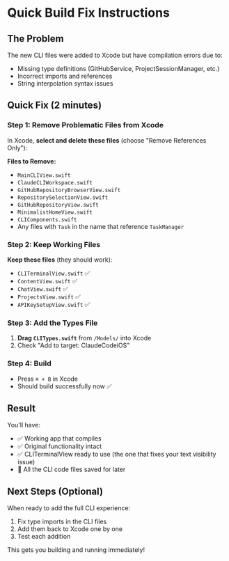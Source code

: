 # Quick Build Fix Instructions

## The Problem
The new CLI files were added to Xcode but have compilation errors due to:
- Missing type definitions (GitHubService, ProjectSessionManager, etc.)
- Incorrect imports and references
- String interpolation syntax issues

## Quick Fix (2 minutes)

### Step 1: Remove Problematic Files from Xcode
In Xcode, **select and delete these files** (choose "Remove References Only"):

**Files to Remove:**
- `MainCLIView.swift`
- `ClaudeCLIWorkspace.swift`
- `GitHubRepositoryBrowserView.swift`
- `RepositorySelectionView.swift`
- `GitHubRepositoryView.swift`
- `MinimalistHomeView.swift`
- `CLIComponents.swift`
- Any files with `Task` in the name that reference `TaskManager`

### Step 2: Keep Working Files
**Keep these files** (they should work):
- `CLITerminalView.swift` ✅
- `ContentView.swift` ✅
- `ChatView.swift` ✅
- `ProjectsView.swift` ✅
- `APIKeySetupView.swift` ✅

### Step 3: Add the Types File
1. **Drag `CLITypes.swift`** from `/Models/` into Xcode
2. Check "Add to target: ClaudeCodeiOS"

### Step 4: Build
- Press `⌘ + B` in Xcode
- Should build successfully now ✅

## Result
You'll have:
- ✅ Working app that compiles
- ✅ Original functionality intact
- ✅ CLITerminalView ready to use (the one that fixes your text visibility issue)
- 📂 All the CLI code files saved for later

## Next Steps (Optional)
When ready to add the full CLI experience:
1. Fix type imports in the CLI files
2. Add them back to Xcode one by one
3. Test each addition

This gets you building and running immediately!